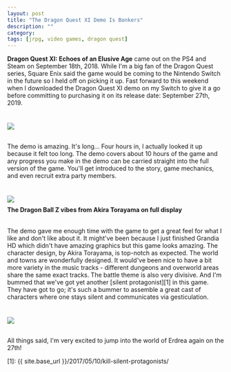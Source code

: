 ```yaml
---
layout: post
title: "The Dragon Quest XI Demo Is Bonkers"
description: ""
category: 
tags: [jrpg, video games, dragon quest]
---
```


**Dragon Quest XI: Echoes of an Elusive Age** came out on the PS4 and Steam on September 18th, 2018. While I'm a big fan of the Dragon Quest series, Square Enix said the game would be coming to the Nintendo Switch in the future so I held off on picking it up. Fast forward to this weekend when I downloaded the Dragon Quest XI demo on my Switch to give it a go before committing to purchasing it on its release date: September 27th, 2019.

<div>
    <img class="rounded-corners" style="max-width: 800px; border: 1px; margin-top: 24px;" src="{{ site.images2019 }}/09-15/dq11.jpg"/>
    <p class="caption-text" style="line-height: 1.5em; margin-bottom: 30px; margin-top: 6px;"><strong></strong></p>
</div>

The demo is amazing. It's long... Four hours in, I actually looked it up because it felt too long. The demo covers about 10 hours of the game and any progress you make in the demo can be carried straight into the full version of the game. You'll get introduced to the story, game mechanics, and even recruit extra party members.

<div>
    <img class="rounded-corners" style="max-width: 800px; border: 1px; margin-top: 24px;" src="{{ site.images2019 }}/09-15/ssj.jpg"/>
    <p class="caption-text" style="line-height: 1.5em; margin-bottom: 30px; margin-top: 6px;"><strong>The Dragon Ball Z vibes from Akira Torayama on full display</strong></p>
</div>

The demo gave me enough time with the game to get a great feel for what I like and don't like about it. It might've been because I just finished Grandia HD which didn't have amazing graphics but this game looks amazing. The character design, by Akira Torayama, is top-notch as expected. The world and towns are wonderfully designed. It would've been nice to have a bit more variety in the music tracks - different dungeons and overworld areas share the same exact tracks. The battle theme is also very divisive. And I'm bummed that we've got yet another [silent protagonist][1] in this game. They have got to go; it's such a bummer to assemble a great cast of characters where one stays silent and communicates via gesticulation.

<div>
    <img class="rounded-corners" style="max-width: 800px; border: 1px; margin-top: 24px;" src="{{ site.images2019 }}/09-15/jump.jpg"/>
    <p class="caption-text" style="line-height: 1.5em; margin-bottom: 30px; margin-top: 6px;"><strong></strong></p>
</div>

All things said, I'm very excited to jump into the world of Erdrea again on the 27th!

[1]: {{ site.base_url }}/2017/05/10/kill-silent-protagonists/
